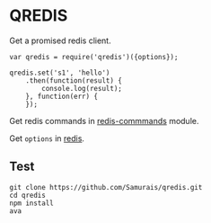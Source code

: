 # QREDIS

Get a promised redis client.

```
var qredis = require('qredis')({options});

qredis.set('s1', 'hello')
    .then(function(result) {
        console.log(result);
    }, function(err) {
    });
```

Get redis commands in [redis-commmands](https://github.com/NodeRedis/redis-commands/blob/master/commands.json) module.

Get `options` in [redis](https://www.npmjs.com/package/redis#options-object-properties).


## Test
```
git clone https://github.com/Samurais/qredis.git
cd qredis
npm install
ava
```
